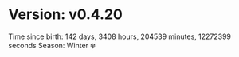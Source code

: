 # Version: v0.4.20
Time since birth: 142 days, 3408 hours, 204539 minutes, 12272399 seconds
Season: Winter ❄️
